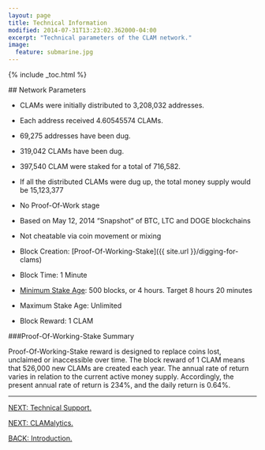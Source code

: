 ```yaml
---
layout: page
title: Technical Information
modified: 2014-07-31T13:23:02.362000-04:00
excerpt: "Technical parameters of the CLAM network."
image:
  feature: submarine.jpg
---
```


{% include _toc.html %}

##<i class="fa fa-cog fa-5x"></i> Network Parameters

* CLAMs were initially distributed to 3,208,032 addresses.

* Each address received 4.60545574 CLAMs.

* 69,275 addresses have been dug.

* 319,042 CLAMs have been dug.

* 397,540 CLAM were staked for a total of 716,582.

* If all the distributed CLAMs were dug up, the total money supply would be 15,123,377

* No Proof-Of-Work stage

* Based on May 12, 2014 “Snapshot” of BTC, LTC and DOGE blockchains

* Not cheatable via coin movement or mixing

* Block Creation: [Proof-Of-Working-Stake]({{ site.url }}/digging-for-clams)

* Block Time: 1 Minute

* [Minimum Stake Age](https://github.com/nochowderforyou/clams/blob/bab35042f278eb696e65fa370940850843038cd0/src/main.cpp#L48): 500 blocks, or 4 hours. Target 8 hours 20 minutes

* Maximum Stake Age: Unlimited

* Block Reward: 1 CLAM

###Proof-Of-Working-Stake Summary

Proof-Of-Working-Stake reward is designed to replace coins lost, unclaimed or inaccessible over time. The block reward of 1 CLAM means that 526,000 new CLAMs are created each year. The annual rate of return varies in relation to the current active money supply. Accordingly, the present annual rate of return is 234%, and the daily return is 0.64%.

---

<a markdown="0" href="{{ site.url }}/support" class="btn">NEXT: Technical Support.</a>

<a markdown="0" href="{{ site.url }}/analytics" class="btn">NEXT: CLAMalytics.</a>

<a markdown="0" href="{{ site.url }}/introduction" class="btn">BACK: Introduction.</a>
